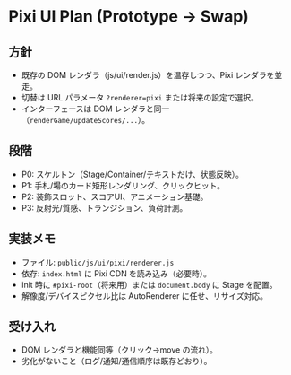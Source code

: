 # Pixi UI Plan (Prototype → Swap)

## 方針
- 既存の DOM レンダラ（js/ui/render.js）を温存しつつ、Pixi レンダラを並走。
- 切替は URL パラメータ `?renderer=pixi` または将来の設定で選択。
- インターフェースは DOM レンダラと同一（`renderGame/updateScores/...`）。

## 段階
- P0: スケルトン（Stage/Container/テキストだけ、状態反映）。
- P1: 手札/場のカード矩形レンダリング、クリックヒット。
- P2: 装飾スロット、スコアUI、アニメーション基礎。
- P3: 反射光/質感、トランジション、負荷計測。

## 実装メモ
- ファイル: `public/js/ui/pixi/renderer.js`
- 依存: `index.html` に Pixi CDN を読み込み（必要時）。
- init 時に `#pixi-root`（将来用）または `document.body` に Stage を配置。
- 解像度/デバイスピクセル比は AutoRenderer に任せ、リサイズ対応。

## 受け入れ
- DOM レンダラと機能同等（クリック→move の流れ）。
- 劣化がないこと（ログ/通知/通信順序は既存どおり）。
